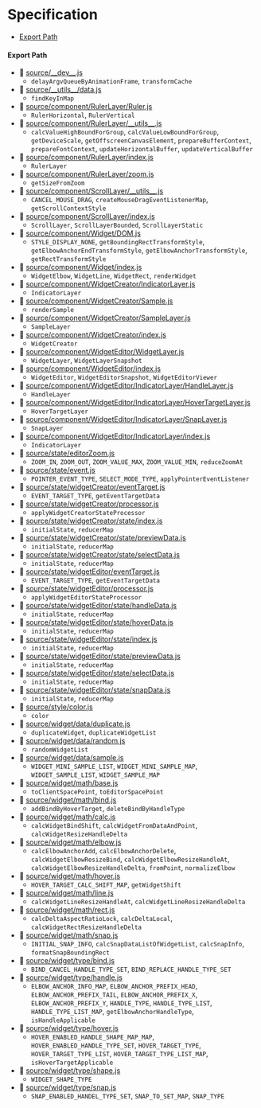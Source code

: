 # Specification

* [Export Path](#export-path)

#### Export Path
+ 📄 [source/\_\_dev\_\_.js](source/__dev__.js)
  - `delayArgvQueueByAnimationFrame`, `transformCache`
+ 📄 [source/\_\_utils\_\_/data.js](source/__utils__/data.js)
  - `findKeyInMap`
+ 📄 [source/component/RulerLayer/Ruler.js](source/component/RulerLayer/Ruler.js)
  - `RulerHorizontal`, `RulerVertical`
+ 📄 [source/component/RulerLayer/\_\_utils\_\_.js](source/component/RulerLayer/__utils__.js)
  - `calcValueHighBoundForGroup`, `calcValueLowBoundForGroup`, `getDeviceScale`, `getOffscreenCanvasElement`, `prepareBufferContext`, `prepareFontContext`, `updateHorizontalBuffer`, `updateVerticalBuffer`
+ 📄 [source/component/RulerLayer/index.js](source/component/RulerLayer/index.js)
  - `RulerLayer`
+ 📄 [source/component/RulerLayer/zoom.js](source/component/RulerLayer/zoom.js)
  - `getSizeFromZoom`
+ 📄 [source/component/ScrollLayer/\_\_utils\_\_.js](source/component/ScrollLayer/__utils__.js)
  - `CANCEL_MOUSE_DRAG`, `createMouseDragEventListenerMap`, `getScrollContextStyle`
+ 📄 [source/component/ScrollLayer/index.js](source/component/ScrollLayer/index.js)
  - `ScrollLayer`, `ScrollLayerBounded`, `ScrollLayerStatic`
+ 📄 [source/component/Widget/DOM.js](source/component/Widget/DOM.js)
  - `STYLE_DISPLAY_NONE`, `getBoundingRectTransformStyle`, `getElbowAnchorEndTransformStyle`, `getElbowAnchorTransformStyle`, `getRectTransformStyle`
+ 📄 [source/component/Widget/index.js](source/component/Widget/index.js)
  - `WidgetElbow`, `WidgetLine`, `WidgetRect`, `renderWidget`
+ 📄 [source/component/WidgetCreator/IndicatorLayer.js](source/component/WidgetCreator/IndicatorLayer.js)
  - `IndicatorLayer`
+ 📄 [source/component/WidgetCreator/Sample.js](source/component/WidgetCreator/Sample.js)
  - `renderSample`
+ 📄 [source/component/WidgetCreator/SampleLayer.js](source/component/WidgetCreator/SampleLayer.js)
  - `SampleLayer`
+ 📄 [source/component/WidgetCreator/index.js](source/component/WidgetCreator/index.js)
  - `WidgetCreator`
+ 📄 [source/component/WidgetEditor/WidgetLayer.js](source/component/WidgetEditor/WidgetLayer.js)
  - `WidgetLayer`, `WidgetLayerSnapshot`
+ 📄 [source/component/WidgetEditor/index.js](source/component/WidgetEditor/index.js)
  - `WidgetEditor`, `WidgetEditorSnapshot`, `WidgetEditorViewer`
+ 📄 [source/component/WidgetEditor/IndicatorLayer/HandleLayer.js](source/component/WidgetEditor/IndicatorLayer/HandleLayer.js)
  - `HandleLayer`
+ 📄 [source/component/WidgetEditor/IndicatorLayer/HoverTargetLayer.js](source/component/WidgetEditor/IndicatorLayer/HoverTargetLayer.js)
  - `HoverTargetLayer`
+ 📄 [source/component/WidgetEditor/IndicatorLayer/SnapLayer.js](source/component/WidgetEditor/IndicatorLayer/SnapLayer.js)
  - `SnapLayer`
+ 📄 [source/component/WidgetEditor/IndicatorLayer/index.js](source/component/WidgetEditor/IndicatorLayer/index.js)
  - `IndicatorLayer`
+ 📄 [source/state/editorZoom.js](source/state/editorZoom.js)
  - `ZOOM_IN`, `ZOOM_OUT`, `ZOOM_VALUE_MAX`, `ZOOM_VALUE_MIN`, `reduceZoomAt`
+ 📄 [source/state/event.js](source/state/event.js)
  - `POINTER_EVENT_TYPE`, `SELECT_MODE_TYPE`, `applyPointerEventListener`
+ 📄 [source/state/widgetCreator/eventTarget.js](source/state/widgetCreator/eventTarget.js)
  - `EVENT_TARGET_TYPE`, `getEventTargetData`
+ 📄 [source/state/widgetCreator/processor.js](source/state/widgetCreator/processor.js)
  - `applyWidgetCreatorStateProcessor`
+ 📄 [source/state/widgetCreator/state/index.js](source/state/widgetCreator/state/index.js)
  - `initialState`, `reducerMap`
+ 📄 [source/state/widgetCreator/state/previewData.js](source/state/widgetCreator/state/previewData.js)
  - `initialState`, `reducerMap`
+ 📄 [source/state/widgetCreator/state/selectData.js](source/state/widgetCreator/state/selectData.js)
  - `initialState`, `reducerMap`
+ 📄 [source/state/widgetEditor/eventTarget.js](source/state/widgetEditor/eventTarget.js)
  - `EVENT_TARGET_TYPE`, `getEventTargetData`
+ 📄 [source/state/widgetEditor/processor.js](source/state/widgetEditor/processor.js)
  - `applyWidgetEditorStateProcessor`
+ 📄 [source/state/widgetEditor/state/handleData.js](source/state/widgetEditor/state/handleData.js)
  - `initialState`, `reducerMap`
+ 📄 [source/state/widgetEditor/state/hoverData.js](source/state/widgetEditor/state/hoverData.js)
  - `initialState`, `reducerMap`
+ 📄 [source/state/widgetEditor/state/index.js](source/state/widgetEditor/state/index.js)
  - `initialState`, `reducerMap`
+ 📄 [source/state/widgetEditor/state/previewData.js](source/state/widgetEditor/state/previewData.js)
  - `initialState`, `reducerMap`
+ 📄 [source/state/widgetEditor/state/selectData.js](source/state/widgetEditor/state/selectData.js)
  - `initialState`, `reducerMap`
+ 📄 [source/state/widgetEditor/state/snapData.js](source/state/widgetEditor/state/snapData.js)
  - `initialState`, `reducerMap`
+ 📄 [source/style/color.js](source/style/color.js)
  - `color`
+ 📄 [source/widget/data/duplicate.js](source/widget/data/duplicate.js)
  - `duplicateWidget`, `duplicateWidgetList`
+ 📄 [source/widget/data/random.js](source/widget/data/random.js)
  - `randomWidgetList`
+ 📄 [source/widget/data/sample.js](source/widget/data/sample.js)
  - `WIDGET_MINI_SAMPLE_LIST`, `WIDGET_MINI_SAMPLE_MAP`, `WIDGET_SAMPLE_LIST`, `WIDGET_SAMPLE_MAP`
+ 📄 [source/widget/math/base.js](source/widget/math/base.js)
  - `toClientSpacePoint`, `toEditorSpacePoint`
+ 📄 [source/widget/math/bind.js](source/widget/math/bind.js)
  - `addBindByHoverTarget`, `deleteBindByHandleType`
+ 📄 [source/widget/math/calc.js](source/widget/math/calc.js)
  - `calcWidgetBindShift`, `calcWidgetFromDataAndPoint`, `calcWidgetResizeHandleDelta`
+ 📄 [source/widget/math/elbow.js](source/widget/math/elbow.js)
  - `calcElbowAnchorAdd`, `calcElbowAnchorDelete`, `calcWidgetElbowResizeBind`, `calcWidgetElbowResizeHandleAt`, `calcWidgetElbowResizeHandleDelta`, `fromPoint`, `normalizeElbow`
+ 📄 [source/widget/math/hover.js](source/widget/math/hover.js)
  - `HOVER_TARGET_CALC_SHIFT_MAP`, `getWidgetShift`
+ 📄 [source/widget/math/line.js](source/widget/math/line.js)
  - `calcWidgetLineResizeHandleAt`, `calcWidgetLineResizeHandleDelta`
+ 📄 [source/widget/math/rect.js](source/widget/math/rect.js)
  - `calcDeltaAspectRatioLock`, `calcDeltaLocal`, `calcWidgetRectResizeHandleDelta`
+ 📄 [source/widget/math/snap.js](source/widget/math/snap.js)
  - `INITIAL_SNAP_INFO`, `calcSnapDataListOfWidgetList`, `calcSnapInfo`, `formatSnapBoundingRect`
+ 📄 [source/widget/type/bind.js](source/widget/type/bind.js)
  - `BIND_CANCEL_HANDLE_TYPE_SET`, `BIND_REPLACE_HANDLE_TYPE_SET`
+ 📄 [source/widget/type/handle.js](source/widget/type/handle.js)
  - `ELBOW_ANCHOR_INFO_MAP`, `ELBOW_ANCHOR_PREFIX_HEAD`, `ELBOW_ANCHOR_PREFIX_TAIL`, `ELBOW_ANCHOR_PREFIX_X`, `ELBOW_ANCHOR_PREFIX_Y`, `HANDLE_TYPE`, `HANDLE_TYPE_LIST`, `HANDLE_TYPE_LIST_MAP`, `getElbowAnchorHandleType`, `isHandleApplicable`
+ 📄 [source/widget/type/hover.js](source/widget/type/hover.js)
  - `HOVER_ENABLED_HANDLE_SHAPE_MAP_MAP`, `HOVER_ENABLED_HANDLE_TYPE_SET`, `HOVER_TARGET_TYPE`, `HOVER_TARGET_TYPE_LIST`, `HOVER_TARGET_TYPE_LIST_MAP`, `isHoverTargetApplicable`
+ 📄 [source/widget/type/shape.js](source/widget/type/shape.js)
  - `WIDGET_SHAPE_TYPE`
+ 📄 [source/widget/type/snap.js](source/widget/type/snap.js)
  - `SNAP_ENABLED_HANDEL_TYPE_SET`, `SNAP_TO_SET_MAP`, `SNAP_TYPE`